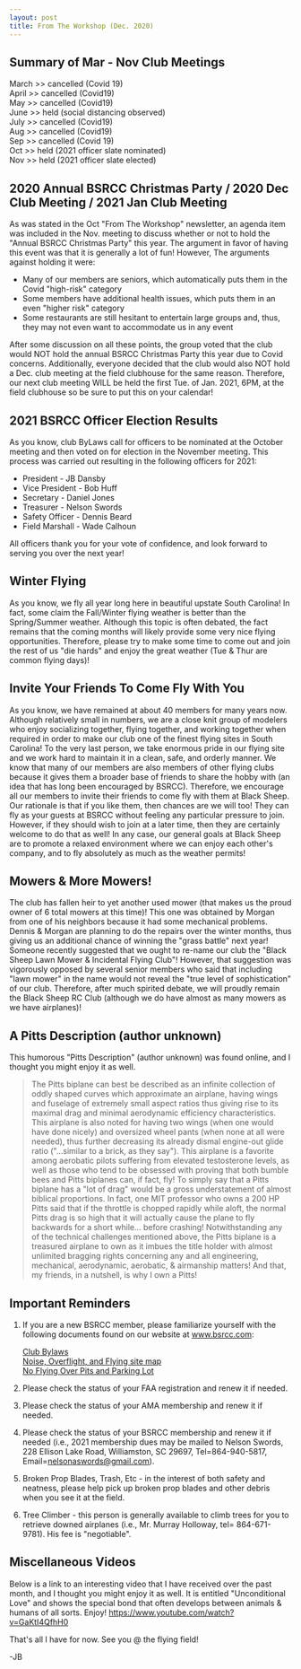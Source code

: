 ```yaml
---
layout: post
title: From The Workshop (Dec. 2020)
---
```

## Summary of Mar - Nov Club Meetings

March >> cancelled (Covid 19)  
April >> cancelled (Covid19)  
May >> cancelled (Covid19)  
June >> held (social distancing observed)  
July >> cancelled (Covid19)  
Aug >> cancelled (Covid19)  
Sep >> cancelled (Covid 19)  
Oct >> held (2021 officer slate nominated)  
Nov >> held (2021 officer slate elected)

## 2020 Annual BSRCC Christmas Party / 2020 Dec Club Meeting / 2021 Jan Club Meeting

As was stated in the Oct "From The Workshop" newsletter, an agenda item was
included in the Nov. meeting to discuss whether or not to hold the "Annual BSRCC
Christmas Party" this year. The argument in favor of having this event was that
it is generally a lot of fun! However, The arguments against holding it were:

- Many of our members are seniors, which automatically puts them in the Covid
  "high-risk" category
- Some members have additional health issues, which puts them in an even "higher
  risk" category
- Some restaurants are still hesitant to entertain large groups and, thus, they
  may not even want to accommodate us in any event

After some discussion on all these points, the group voted that the club would
NOT hold the annual BSRCC Christmas Party this year due to Covid concerns.
Additionally, everyone decided that the club would also NOT hold a Dec. club
meeting at the field clubhouse for the same reason. Therefore, our next club
meeting WILL be held the first Tue. of Jan. 2021, 6PM, at the field clubhouse so
be sure to put this on your calendar!

## 2021 BSRCC Officer Election Results

As you know, club ByLaws call for officers to be nominated at the October
meeting and then voted on for election in the November meeting. This process
was carried out resulting in the following officers for 2021:

- President - JB Dansby
- Vice President - Bob Huff
- Secretary - Daniel Jones
- Treasurer - Nelson Swords
- Safety Officer - Dennis Beard
- Field Marshall - Wade Calhoun

All officers thank you for your vote of confidence, and look forward to serving
you over the next year!

## Winter Flying

As you know, we fly all year long here in beautiful upstate South Carolina! In
fact, some claim the Fall/Winter flying weather is better than the Spring/Summer
weather. Although this topic is often debated, the fact remains that the coming
months will likely provide some very nice flying opportunities. Therefore,
please try to make some time to come out and join the rest of us "die hards" and
enjoy the great weather (Tue & Thur are common flying days)!

## Invite Your Friends To Come Fly With You

As you know, we have remained at about 40 members for many years now. Although
relatively small in numbers, we are a close knit group of modelers who enjoy
socializing together, flying together, and working together when required in
order to make our club one of the finest flying sites in South Carolina! To the
very last person, we take enormous pride in our flying site and we work hard to
maintain it in a clean, safe, and orderly manner. We know that many of our
members are also members of other flying clubs because it gives them a broader
base of friends to share the hobby with (an idea that has long been encouraged
by BSRCC). Therefore, we encourage all our members to invite their friends to
come fly with them at Black Sheep. Our rationale is that if you like them, then
chances are we will too! They can fly as your guests at BSRCC without feeling
any particular pressure to join. However, if they should wish to join at a
later time, then they are certainly welcome to do that as well! In any case,
our general goals at Black Sheep are to promote a relaxed environment where we
can enjoy each other's company, and to fly absolutely as much as the weather
permits!

## Mowers & More Mowers!

The club has fallen heir to yet another used mower (that makes us the proud
owner of 6 total mowers at this time)! This one was obtained by Morgan from one
of his neighbors because it had some mechanical problems. Dennis & Morgan are
planning to do the repairs over the winter months, thus giving us an additional
chance of winning the "grass battle" next year! Someone recently suggested that
we ought to re-name our club the "Black Sheep Lawn Mower & Incidental Flying
Club"! However, that suggestion was vigorously opposed by several senior
members who said that including "lawn mower" in the name would not reveal the
"true level of sophistication" of our club. Therefore, after much spirited
debate, we will proudly remain the Black Sheep RC Club (although we do have
almost as many mowers as we have airplanes)!

## A Pitts Description (author unknown)

This humorous "Pitts Description" (author unknown) was found online, and I
thought you might enjoy it as well.

> The Pitts biplane can best be described as an infinite collection of oddly
> shaped curves which approximate an airplane, having wings and fuselage of
> extremely small aspect ratios thus giving rise to its maximal drag and minimal
> aerodynamic efficiency characteristics. This airplane is also noted for having
> two wings (when one would have done nicely) and oversized wheel pants (when
> none at all were needed), thus further decreasing its already dismal
> engine-out glide ratio ("...similar to a brick, as they say"). This airplane
> is a favorite among aerobatic pilots suffering from elevated testosterone
> levels, as well as those who tend to be obsessed with proving that both bumble
> bees and Pitts biplanes can, if fact, fly! To simply say that a Pitts biplane
> has a "lot of drag" would be a gross understatement of almost biblical
> proportions. In fact, one MIT professor who owns a 200 HP Pitts said that if
> the throttle is chopped rapidly while aloft, the normal Pitts drag is so high
> that it will actually cause the plane to fly backwards for a short while...
> before crashing! Notwithstanding any of the technical challenges mentioned
> above, the Pitts biplane is a treasured airplane to own as it imbues the title
> holder with almost unlimited bragging rights concerning any and all
> engineering, mechanical, aerodynamic, aerobatic, & airmanship matters! And
> that, my friends, in a nutshell, is why I own a Pitts!

## Important Reminders

1.  If you are a new BSRCC member, please familiarize yourself with the
    following documents found on our website at www.bsrcc.com:

    [Club Bylaws](/bylaws/)  
    [Noise, Overflight, and Flying site map](https://s3.amazonaws.com/djones-assets/bsrcc-noise-overflight-memo-2017-01-12.pdf)  
    [No Flying Over Pits and Parking Lot](/no-flying-over-pits/)

2.  Please check the status of your FAA registration and renew it if needed.

3.  Please check the status of your AMA membership and renew it if needed.

4.  Please check the status of your BSRCC membership and renew it if needed
    (i.e., 2021 membership dues may be mailed to Nelson Swords, 228 Ellison Lake
    Road, Williamston, SC 29697, Tel=864-940-5817,
    Email=<nelsonaswords@gmail.com>).

5.  Broken Prop Blades, Trash, Etc - in the interest of both safety and
    neatness, please help pick up broken prop blades and other debris when you
    see it at the field.

6.  Tree Climber - this person is generally available to climb trees for you to
    retrieve downed airplanes (i.e., Mr. Murray Holloway, tel= 864-671-9781).
    His fee is "negotiable".

## Miscellaneous Videos

Below is a link to an interesting video that I have received over the past
month, and I thought you might enjoy it as well. It is entitled "Unconditional
Love" and shows the special bond that often develops between animals & humans of
all sorts. Enjoy! <https://www.youtube.com/watch?v=GaKtI4QfhH0>

That's all I have for now. See you @ the flying field!

\-JB
